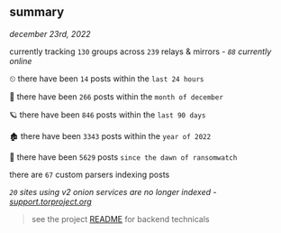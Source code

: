 
## summary
_december 23rd, 2022_

currently tracking `130` groups across `239` relays & mirrors - _`88` currently online_

⏲ there have been `14` posts within the `last 24 hours`

🦈 there have been `266` posts within the `month of december`

🪐 there have been `846` posts within the `last 90 days`

🏚 there have been `3343` posts within the `year of 2022`

🦕 there have been `5629` posts `since the dawn of ransomwatch`

there are `67` custom parsers indexing posts

_`20` sites using v2 onion services are no longer indexed - [support.torproject.org](https://support.torproject.org/onionservices/v2-deprecation/)_

> see the project [README](https://github.com/joshhighet/ransomwatch#ransomwatch--) for backend technicals
